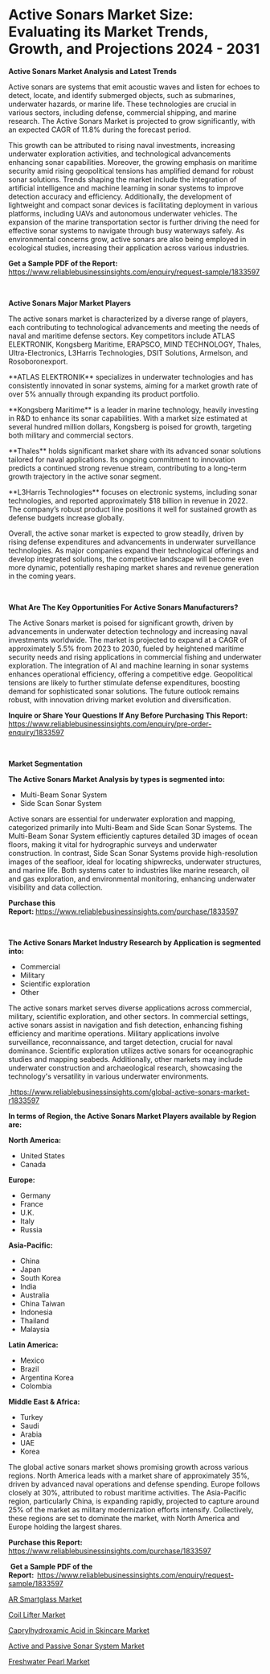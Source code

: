 <p><h1>Active Sonars Market Size: Evaluating its Market Trends, Growth, and Projections 2024 - 2031</h1></p><p><strong>Active Sonars Market Analysis and Latest Trends</strong></p>
<p><p>Active sonars are systems that emit acoustic waves and listen for echoes to detect, locate, and identify submerged objects, such as submarines, underwater hazards, or marine life. These technologies are crucial in various sectors, including defense, commercial shipping, and marine research. The Active Sonars Market is projected to grow significantly, with an expected CAGR of 11.8% during the forecast period. </p><p>This growth can be attributed to rising naval investments, increasing underwater exploration activities, and technological advancements enhancing sonar capabilities. Moreover, the growing emphasis on maritime security amid rising geopolitical tensions has amplified demand for robust sonar solutions. Trends shaping the market include the integration of artificial intelligence and machine learning in sonar systems to improve detection accuracy and efficiency. Additionally, the development of lightweight and compact sonar devices is facilitating deployment in various platforms, including UAVs and autonomous underwater vehicles. The expansion of the marine transportation sector is further driving the need for effective sonar systems to navigate through busy waterways safely. As environmental concerns grow, active sonars are also being employed in ecological studies, increasing their application across various industries.</p></p>
<p><strong>Get a Sample PDF of the Report:&nbsp;</strong> <a href="https://www.reliablebusinessinsights.com/enquiry/request-sample/1833597?utm_campaign=57&utm_medium=2&utm_source=Github&utm_content=ia&utm_term=17102024&utm_id=active-sonars">https://www.reliablebusinessinsights.com/enquiry/request-sample/1833597</a></p>
<p>&nbsp;</p>
<p><strong>Active Sonars Major Market Players</strong></p>
<p><p>The active sonars market is characterized by a diverse range of players, each contributing to technological advancements and meeting the needs of naval and maritime defense sectors. Key competitors include ATLAS ELEKTRONIK, Kongsberg Maritime, ERAPSCO, MIND TECHNOLOGY, Thales, Ultra-Electronics, L3Harris Technologies, DSIT Solutions, Armelson, and Rosoboronexport.</p><p>**ATLAS ELEKTRONIK** specializes in underwater technologies and has consistently innovated in sonar systems, aiming for a market growth rate of over 5% annually through expanding its product portfolio. </p><p>**Kongsberg Maritime** is a leader in marine technology, heavily investing in R&D to enhance its sonar capabilities. With a market size estimated at several hundred million dollars, Kongsberg is poised for growth, targeting both military and commercial sectors.</p><p>**Thales** holds significant market share with its advanced sonar solutions tailored for naval applications. Its ongoing commitment to innovation predicts a continued strong revenue stream, contributing to a long-term growth trajectory in the active sonar segment.</p><p>**L3Harris Technologies** focuses on electronic systems, including sonar technologies, and reported approximately $18 billion in revenue in 2022. The company’s robust product line positions it well for sustained growth as defense budgets increase globally.</p><p>Overall, the active sonar market is expected to grow steadily, driven by rising defense expenditures and advancements in underwater surveillance technologies. As major companies expand their technological offerings and develop integrated solutions, the competitive landscape will become even more dynamic, potentially reshaping market shares and revenue generation in the coming years.</p></p>
<p>&nbsp;</p>
<p><strong>What Are The Key Opportunities For Active Sonars Manufacturers?</strong></p>
<p><p>The Active Sonars market is poised for significant growth, driven by advancements in underwater detection technology and increasing naval investments worldwide. The market is projected to expand at a CAGR of approximately 5.5% from 2023 to 2030, fueled by heightened maritime security needs and rising applications in commercial fishing and underwater exploration. The integration of AI and machine learning in sonar systems enhances operational efficiency, offering a competitive edge. Geopolitical tensions are likely to further stimulate defense expenditures, boosting demand for sophisticated sonar solutions. The future outlook remains robust, with innovation driving market evolution and diversification.</p></p>
<p><strong>Inquire or Share Your Questions If Any Before Purchasing This Report:</strong> <a href="https://www.reliablebusinessinsights.com/enquiry/pre-order-enquiry/1833597?utm_campaign=57&utm_medium=2&utm_source=Github&utm_content=ia&utm_term=17102024&utm_id=active-sonars">https://www.reliablebusinessinsights.com/enquiry/pre-order-enquiry/1833597</a></p>
<p>&nbsp;</p>
<p><strong>Market Segmentation</strong></p>
<p><strong>The Active Sonars Market Analysis by types is segmented into:</strong></p>
<p><ul><li>Multi-Beam Sonar System</li><li>Side Scan Sonar System</li></ul></p>
<p><p>Active sonars are essential for underwater exploration and mapping, categorized primarily into Multi-Beam and Side Scan Sonar Systems. The Multi-Beam Sonar System efficiently captures detailed 3D images of ocean floors, making it vital for hydrographic surveys and underwater construction. In contrast, Side Scan Sonar Systems provide high-resolution images of the seafloor, ideal for locating shipwrecks, underwater structures, and marine life. Both systems cater to industries like marine research, oil and gas exploration, and environmental monitoring, enhancing underwater visibility and data collection.</p></p>
<p><strong>Purchase this Report:&nbsp;</strong><a href="https://www.reliablebusinessinsights.com/purchase/1833597?utm_campaign=57&utm_medium=2&utm_source=Github&utm_content=ia&utm_term=17102024&utm_id=active-sonars">https://www.reliablebusinessinsights.com/purchase/1833597</a></p>
<p>&nbsp;</p>
<p><strong>The Active Sonars Market Industry Research by Application is segmented into:</strong></p>
<p><ul><li>Commercial</li><li>Military</li><li>Scientific exploration</li><li>Other</li></ul></p>
<p><p>The active sonars market serves diverse applications across commercial, military, scientific exploration, and other sectors. In commercial settings, active sonars assist in navigation and fish detection, enhancing fishing efficiency and maritime operations. Military applications involve surveillance, reconnaissance, and target detection, crucial for naval dominance. Scientific exploration utilizes active sonars for oceanographic studies and mapping seabeds. Additionally, other markets may include underwater construction and archaeological research, showcasing the technology's versatility in various underwater environments.</p></p>
<p><a href="https://www.reliablebusinessinsights.com/global-active-sonars-market-r1833597?utm_campaign=57&utm_medium=2&utm_source=Github&utm_content=ia&utm_term=17102024&utm_id=active-sonars">&nbsp;https://www.reliablebusinessinsights.com/global-active-sonars-market-r1833597</a></p>
<p><strong>In terms of Region, the Active Sonars Market Players available by Region are:</strong></p>
<p>
    <p> <strong> North America: </strong>
        <ul>
            <li>United States</li>
            <li>Canada</li>
        </ul>
        </p> 
    <p> <strong> Europe: </strong>
        <ul>
            <li>Germany</li>
            <li>France</li>
            <li>U.K.</li>
            <li>Italy</li>
            <li>Russia</li>
        </ul>
        </p> 
    <p> <strong> Asia-Pacific: </strong>
        <ul>
            <li>China</li>
            <li>Japan</li>
            <li>South Korea</li>
            <li>India</li>
            <li>Australia</li>
            <li>China Taiwan</li>
            <li>Indonesia</li>
            <li>Thailand</li>
            <li>Malaysia</li>
        </ul>
        </p> 
    <p> <strong> Latin America: </strong>
        <ul>
            <li>Mexico</li>
            <li>Brazil</li>
            <li>Argentina Korea</li>
            <li>Colombia</li>
        </ul>
        </p> 
    <p> <strong> Middle East & Africa: </strong>
        <ul>
            <li>Turkey</li>
            <li>Saudi</li>
            <li>Arabia</li>
            <li>UAE</li>
            <li>Korea</li>
        </ul>
    </p>
    </p>
<p><p>The global active sonars market shows promising growth across various regions. North America leads with a market share of approximately 35%, driven by advanced naval operations and defense spending. Europe follows closely at 30%, attributed to robust maritime activities. The Asia-Pacific region, particularly China, is expanding rapidly, projected to capture around 25% of the market as military modernization efforts intensify. Collectively, these regions are set to dominate the market, with North America and Europe holding the largest shares.</p></p>
<p><strong>Purchase this Report: </strong><a href="https://www.reliablebusinessinsights.com/purchase/1833597?utm_campaign=57&utm_medium=2&utm_source=Github&utm_content=ia&utm_term=17102024&utm_id=active-sonars">https://www.reliablebusinessinsights.com/purchase/1833597</a></p>
<p>&nbsp;<strong>Get a Sample PDF of the Report:&nbsp;&nbsp;</strong><a href="https://www.reliablebusinessinsights.com/enquiry/request-sample/1833597?utm_campaign=57&utm_medium=2&utm_source=Github&utm_content=ia&utm_term=17102024&utm_id=active-sonars">https://www.reliablebusinessinsights.com/enquiry/request-sample/1833597</a></p>
<p><strong></strong></p>
<p><p><a href="https://github.com/SidorelaGurakuqi596/Market-Research-Report-List-1/blob/main/ar-smartglass-market.md?utm_campaign=57&utm_medium=2&utm_source=Github&utm_content=ia&utm_term=17102024&utm_id=active-sonars">AR Smartglass Market</a></p><p><a href="https://issuu.com/reportprime-2/docs/coil-lifter-market-size-2030.pptx_9ad8510714e9dd?utm_campaign=57&utm_medium=2&utm_source=Github&utm_content=ia&utm_term=17102024&utm_id=active-sonars">Coil Lifter Market</a></p><p><a href="https://www.linkedin.com/pulse/exploring-caprylhydroxamic-acid-skincare-market-strategic-xdhif?utm_campaign=57&utm_medium=2&utm_source=Github&utm_content=ia&utm_term=17102024&utm_id=active-sonars">Caprylhydroxamic Acid in Skincare Market</a></p><p><a href="https://github.com/RogerBennett414/Market-Research-Report-List-1/blob/main/active-and-passive-sonar-system-market.md?utm_campaign=57&utm_medium=2&utm_source=Github&utm_content=ia&utm_term=17102024&utm_id=active-sonars">Active and Passive Sonar System Market</a></p><p><a href="https://www.linkedin.com/pulse/regulatory-landscape-its-influence-global-freshwater-anhaf?utm_campaign=57&utm_medium=2&utm_source=Github&utm_content=ia&utm_term=17102024&utm_id=active-sonars">Freshwater Pearl Market</a></p></p>